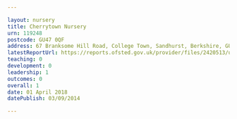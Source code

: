 ```yaml
---

layout: nursery
title: Cherrytown Nursery
urn: 119248
postcode: GU47 0QF
address: 67 Branksome Hill Road, College Town, Sandhurst, Berkshire, GU47 0QF
latestReportUrl: https://reports.ofsted.gov.uk/provider/files/2420513/urn/119248.pdf
teaching: 0
development: 0
leadership: 1
outcomes: 0
overall: 1
date: 01 April 2018 
datePublish: 03/09/2014

---
```

